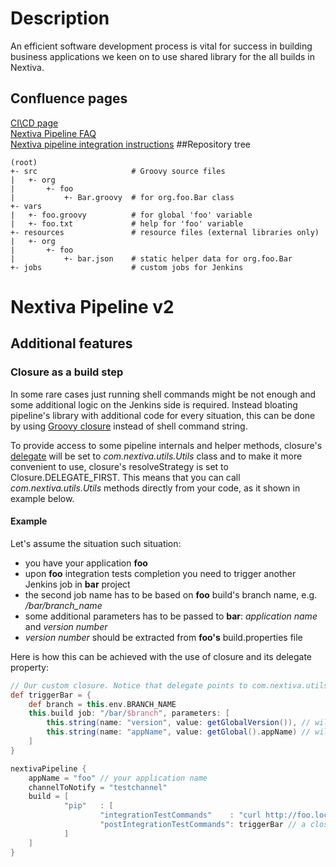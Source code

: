 # Description

An efficient software development process is vital for success in building
business applications we keen on to use shared library for the all builds in Nextiva.

## Confluence pages
[CI\CD page](https://confluence.nextiva.xyz/pages/viewpage.action?pageId=24871188)   
[Nextiva Pipeline FAQ](https://confluence.nextiva.xyz/display/DP/Nextiva+Pipeline+FAQ)   
[Nextiva pipeline integration instructions](https://confluence.nextiva.xyz/display/DP/Nextiva+pipeline+integration+instructions)
##Repository tree
`````
(root)
+- src                     # Groovy source files
|   +- org
|       +- foo
|           +- Bar.groovy  # for org.foo.Bar class
+- vars
|   +- foo.groovy          # for global 'foo' variable
|   +- foo.txt             # help for 'foo' variable
+- resources               # resource files (external libraries only)
|   +- org
|       +- foo
|           +- bar.json    # static helper data for org.foo.Bar
+- jobs                    # custom jobs for Jenkins

`````

# Nextiva Pipeline v2
## Additional features
### Closure as a build step
In some rare cases just running shell commands might be not enough and some additional logic on the Jenkins side is required.
Instead bloating pipeline's library with additional code for every situation, this can be done by using [Groovy closure](http://www.groovy-lang.org/closures.html)
instead of shell command string.

To provide access to some pipeline internals and helper methods, closure's [delegate](http://www.groovy-lang.org/closures.html#_delegate_of_a_closure)
will be set to _com.nextiva.utils.Utils_ class
and to make it more convenient to use, closure's resolveStrategy is set to Closure.DELEGATE_FIRST.
This means that you can call _com.nextiva.utils.Utils_ methods directly from your code, as it shown in example below.

#### Example
Let's assume the situation such situation:
* you have your application **foo**
* upon **foo** integration tests completion you need to trigger another Jenkins job in **bar** project
* the second job name has to be based on **foo** build's branch name, e.g. _/bar/branch_name_
* some additional parameters has to be passed to **bar**: _application name_ and _version number_
* _version number_ should be extracted from **foo's** build.properties file

Here is how this can be achieved with the use of closure and its delegate property:
```groovy
// Our custom closure. Notice that delegate points to com.nextiva.utils.Utils
def triggerBar = {
    def branch = this.env.BRANCH_NAME
    this.build job: "/bar/$branch", parameters: [
        this.string(name: "version", value: getGlobalVersion()), // will call com.nextiva.utils.Utils.getGlobalVersion()
        this.string(name: "appName", value: getGlobal().appName) // will call com.nextiva.utils.Utils.getGlobal().appName
    ]
}

nextivaPipeline {
    appName = "foo" // your application name
    channelToNotify = "testchannel"
    build = [
            "pip"   : [
                    "integrationTestCommands"    : "curl http://foo.local", // a string to be executed by Jenkins 'sh' step
                    "postIntegrationTestCommands": triggerBar // a closure that will be called as is after integration tests 
            ]
    ]
}
```
